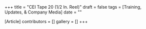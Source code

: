 +++
title = "CEI Tape 20 (1/2 In. Reel)"
draft = false
tags = [Training, Updates, & Company Media]
date = ""

[Article]
contributors = []
gallery = []
+++